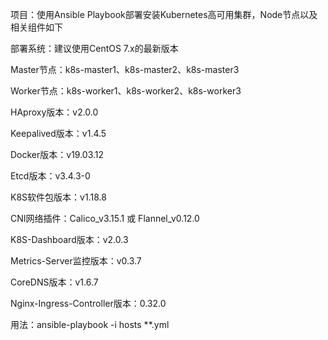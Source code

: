 项目：使用Ansible Playbook部署安装Kubernetes高可用集群，Node节点以及相关组件如下

部署系统：建议使用CentOS 7.x的最新版本

Master节点：k8s-master1、k8s-master2、k8s-master3

Worker节点：k8s-worker1、k8s-worker2、k8s-worker3

HAproxy版本：v2.0.0

Keepalived版本：v1.4.5

Docker版本：v19.03.12

Etcd版本：v3.4.3-0

K8S软件包版本：v1.18.8

CNI网络插件：Calico_v3.15.1 或 Flannel_v0.12.0

K8S-Dashboard版本：v2.0.3

Metrics-Server监控版本：v0.3.7

CoreDNS版本：v1.6.7

Nginx-Ingress-Controller版本：0.32.0

用法：ansible-playbook -i hosts **.yml
